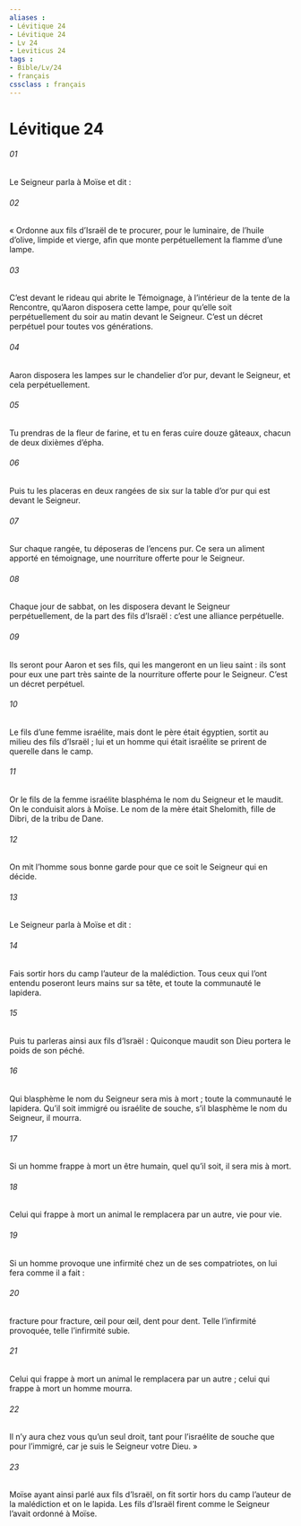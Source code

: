 ```yaml
---
aliases : 
- Lévitique 24
- Lévitique 24
- Lv 24
- Leviticus 24
tags : 
- Bible/Lv/24
- français
cssclass : français
---
```


# Lévitique 24

###### 01
Le Seigneur parla à Moïse et dit :
###### 02
« Ordonne aux fils d’Israël de te procurer, pour le luminaire, de l’huile d’olive, limpide et vierge, afin que monte perpétuellement la flamme d’une lampe.
###### 03
C’est devant le rideau qui abrite le Témoignage, à l’intérieur de la tente de la Rencontre, qu’Aaron disposera cette lampe, pour qu’elle soit perpétuellement du soir au matin devant le Seigneur. C’est un décret perpétuel pour toutes vos générations.
###### 04
Aaron disposera les lampes sur le chandelier d’or pur, devant le Seigneur, et cela perpétuellement.
###### 05
Tu prendras de la fleur de farine, et tu en feras cuire douze gâteaux, chacun de deux dixièmes d’épha.
###### 06
Puis tu les placeras en deux rangées de six sur la table d’or pur qui est devant le Seigneur.
###### 07
Sur chaque rangée, tu déposeras de l’encens pur. Ce sera un aliment apporté en témoignage, une nourriture offerte pour le Seigneur.
###### 08
Chaque jour de sabbat, on les disposera devant le Seigneur perpétuellement, de la part des fils d’Israël : c’est une alliance perpétuelle.
###### 09
Ils seront pour Aaron et ses fils, qui les mangeront en un lieu saint : ils sont pour eux une part très sainte de la nourriture offerte pour le Seigneur. C’est un décret perpétuel.
###### 10
Le fils d’une femme israélite, mais dont le père était égyptien, sortit au milieu des fils d’Israël ; lui et un homme qui était israélite se prirent de querelle dans le camp.
###### 11
Or le fils de la femme israélite blasphéma le nom du Seigneur et le maudit. On le conduisit alors à Moïse. Le nom de la mère était Shelomith, fille de Dibri, de la tribu de Dane.
###### 12
On mit l’homme sous bonne garde pour que ce soit le Seigneur qui en décide.
###### 13
Le Seigneur parla à Moïse et dit :
###### 14
Fais sortir hors du camp l’auteur de la malédiction. Tous ceux qui l’ont entendu poseront leurs mains sur sa tête, et toute la communauté le lapidera.
###### 15
Puis tu parleras ainsi aux fils d’Israël : Quiconque maudit son Dieu portera le poids de son péché.
###### 16
Qui blasphème le nom du Seigneur sera mis à mort ; toute la communauté le lapidera. Qu’il soit immigré ou israélite de souche, s’il blasphème le nom du Seigneur, il mourra.
###### 17
Si un homme frappe à mort un être humain, quel qu’il soit, il sera mis à mort.
###### 18
Celui qui frappe à mort un animal le remplacera par un autre, vie pour vie.
###### 19
Si un homme provoque une infirmité chez un de ses compatriotes, on lui fera comme il a fait :
###### 20
fracture pour fracture, œil pour œil, dent pour dent. Telle l’infirmité provoquée, telle l’infirmité subie.
###### 21
Celui qui frappe à mort un animal le remplacera par un autre ; celui qui frappe à mort un homme mourra.
###### 22
Il n’y aura chez vous qu’un seul droit, tant pour l’israélite de souche que pour l’immigré, car je suis le Seigneur votre Dieu. »
###### 23
Moïse ayant ainsi parlé aux fils d’Israël, on fit sortir hors du camp l’auteur de la malédiction et on le lapida. Les fils d’Israël firent comme le Seigneur l’avait ordonné à Moïse.
